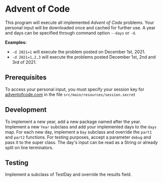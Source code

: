 # Advent of Code
This program will execute all implemented *Advent of Code* problems. 
Your personal input will be downloaded once and cached for further use.
A year and days can be specified through command option `--days` or `-d`.

**Examples:**
* `-d 2021=1` will execute the problem posted on December 1st, 2021.
* `-d 2021=1,2,3` will execute the problems posted December 1st, 2nd and 3rd of 2021.

## Prerequisites
To access your personal input, you must specify your session key for [adventofcode.com](https://adventofcode.com/) in the file `src/main/resources/session.secret`

## Development
To implement a new year, add a new package named after the year.
Implement a new `Year` subclass and add your implemented days to the `days` map.
For each new day, implement a `Day` subclass and override the `part1` and `part2` functions. 
For testing purposes, accept a parameter `debug` and pass it to the super class.
The day's input can be read as a String or already split on line terminators.

## Testing
Implement a subclass of TestDay and override the results field.